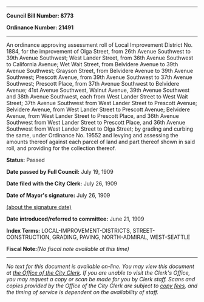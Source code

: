 

********

**Council Bill Number: 8773**
   
**Ordinance Number: 21491**
********

 An ordinance approving assessment roll of Local Improvement District No. 1884, for the improvement of Olga Street, from 26th Avenue Southwest to 39th Avenue Southwest; West Lander Street, from 36th Avenue Southwest to California Avenue; Wet Wait Street, from Belvidere Avenue to 39th Avenue Southwest; Grayson Street, from Belvidere Avenue to 39th Avenue Southwest; Prescott Avenue, from 39th Avenue Southwest to 37th Avenue Southwest; Prescott Place, from 37th Avenue Southwest to Belvidere Avenue; 41st Avenue Southwest, Walnut Avenue, 39th Avenue Southwest and 38th Avenue Southwest, each from West Lander Street to West Wait Street; 37th Avenue Southwest from West Lander Street to Prescott Avenue; Belvidere Avenue, from West Lander Street to Prescott Avenue; Belvidere Avenue, from West Lander Street to Prescott Place, and 36th Avenue Southwest from West Lander Street to Prescott Place, and 36th Avenue Southwest from West Lander Street to Olga Street; by grading and curbing the same, under Ordinance No. 19552 and levying and assessing the amounts thereof against each parcel of land and part thereof shown in said roll, and providing for the collection thereof.

**Status:** Passed
   
**Date passed by Full Council:** July 19, 1909
   
**Date filed with the City Clerk:** July 26, 1909
   
**Date of Mayor's signature:** July 26, 1909
   
[(about the signature date)](/~public/approvaldate.htm)
   
   
   
**Date introduced/referred to committee:** June 21, 1909
   
   
**Index Terms:** LOCAL-IMPROVEMENT-DISTRICTS, STREET-CONSTRUCTION, GRADING, PAVING, NORTH-ADMIRAL, WEST-SEATTLE

**Fiscal Note:**_(No fiscal note available at this time)_
********

_No text for this document is available on-line. You may view this document at [the Office of the City Clerk](http://www.seattle.gov/leg/clerk/contactUs.htm). If you are unable to visit the Clerk's Office, you may request a copy or scan be made for you by Clerk staff. Scans and copies provided by the Office of the City Clerk are subject to [copy fees](http://clerk.seattle.gov/~public/clerkfees.htm), and the timing of service is dependent on the availability of staff._

